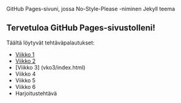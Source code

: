GitHub Pages-sivuni, jossa No-Style-Please -niminen Jekyll teema
## Tervetuloa GitHub Pages-sivustolleni!

Täältä löytyvät tehtäväpalautukset:
- [Viikko 1](vko1.html)
- [Viikko 2](vko2.md)
- [Viikko 3] (vko3/index.html)
- Viikko 4
- Viikko 5
- Viikko 6
- Harjoitustehtävä
